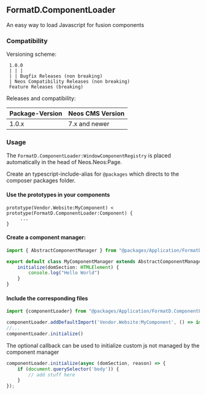 
## FormatD.ComponentLoader

An easy way to load Javascript for fusion components


### Compatibility

Versioning scheme:

     1.0.0 
     | | |
     | | Bugfix Releases (non breaking)
     | Neos Compatibility Releases (non breaking)
     Feature Releases (breaking)

Releases and compatibility:

| Package-Version | Neos CMS Version |
|-----------------|------------------|
| 1.0.x           | 7.x and newer    |


### Usage

The `FormatD.ComponentLoader:WindowComponentRegistry` is placed automatically in the head of Neos.Neos:Page.

Create an typescript-include-alias for `@packages` which directs to the composer packages folder. 

#### Use the prototypes in your components

```fusion
prototype(Vendor.Website:MyComponent) < prototype(FormatD.ComponentLoader:Component) {
     ...
}
```

#### Create a component manager:

```typescript
import { AbstractComponentManager } from "@packages/Application/FormatD.ComponentLoader/Resources/Private/TypeScript/AbstractComponentManager"

export default class MyComponentManager extends AbstractComponentManager {
	initialize(domSection: HTMLElement) {
		console.log("Hello World")
	}
}
```

#### Include the corresponding files

```typescript
import {componentLoader} from "@packages/Application/FormatD.ComponentLoader/Resources/Private/TypeScript/ComponentLoader";

componentLoader.addDefaultImport('Vendor.Website:MyComponent', () => import('../private/Fusion/MyComponent'));
//...
componentLoader.initialize()
```

The optional callback can be used to initialize custom js not managed by the component manager
```typescript
componentLoader.initialize(async (domSection, reason) => {
	if (document.querySelector('body')) {
		// add stuff here
	}
});
```